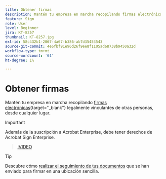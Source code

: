 ```yaml
---
title: Obtener firmas
description: Mantén tu empresa en marcha recopilando firmas electrónicas legalmente vinculantes de otras personas, desde cualquier lugar
feature: Sign
role: User
level: Beginner
jira: KT-8257
thumbnail: KT-8257.jpg
exl-id: 58c432b1-2067-4a67-b386-ab7d35453543
source-git-commit: 4e6fbf91e96d26f9ee8f1105ad68738b9450a32d
workflow-type: tm+mt
source-wordcount: '61'
ht-degree: 1%

---
```


# Obtener firmas

Mantén tu empresa en marcha recopilando [firmas electrónicas](https://www.adobe.com/es/acrobat/online/request-signature.html){target="_blank"} legalmente vinculantes de otras personas, desde cualquier lugar.

>[!IMPORTANT]
>
>Además de la suscripción a Acrobat Enterprise, debe tener derechos de Acrobat Sign Enterprise.

>[!VIDEO](https://video.tv.adobe.com/v/347161?quality=12&learn=on&hidetitle=true&captions=spa)

>[!TIP]
>
>Descubre cómo [realizar el seguimiento de tus documentos](track.md) que se han enviado para firmar en una ubicación sencilla.
